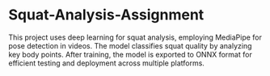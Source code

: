 # Squat-Analysis-Assignment
This project uses deep learning for squat analysis, employing MediaPipe for pose detection in videos. The model classifies squat quality by analyzing key body points. After training, the model is exported to ONNX format for efficient testing and deployment across multiple platforms.
